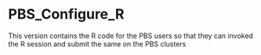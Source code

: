 # PBS_Configure_R
This version contains the R code for the PBS users so that they can invoked the R session and submit the same on the PBS clusters

